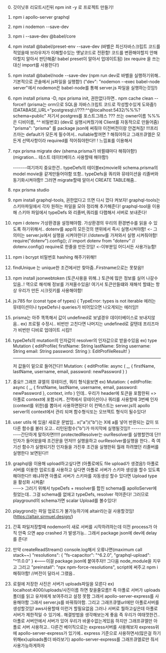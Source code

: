 0. 깃이닛후 리모트시킨뒤 npm init -y 로 프로젝트 만들기!

1. npm i apollo-server graphql

2. npm i nodemon --save-dev

3. npm i --save-dev @babel/core

4. npm install @babel/preset-env --save-dev
   (바벨은 최신자바스크립트 코드를 적었을때 브라우저가 이해할수있는 옛날코드로 전환함!
   코드를 변환해야할지 안해야할지 알아서 판단해줌! babel preset이 알아서 업데이트됨)
   (ex require 을 쓰는대신 import를 사용한다!)

5. npm install @babel/node --save-dev
   (npm run dev로 바벨을 실행하기위해.. 기본적으로 콘솔에서 js파일을 실행함!)
   ("dev": "nodemon --exec babel-node server"에서 nodemon은 babel-node를 통해 server.js 파일을 실행하는것임!)

6. npm install prisma -D, npx prisma init, 권한없다하면..
   npm cache clean --force!!
   (prisma는 orm으로 SQL을 자바스크립트 코드로 작성할수있게 도와줌!)
   (DATABASE_URL="postgresql://???:^^@localhost:5432/%%%?schema=public" 저기서 postgres를 포스트그래스 ??? 쓰는 owner이름 %%%은 디비이름, ^^ 비밀번호)
   (dev로 실행시켜줬기에 Client를 자동적으로 만들어줌)
   "prisma": "prisma" 를 package json에 써줘야 이전버전이랑 안겹쳐짐!
   !!!프리즈마는 default가 모든게 필수여서.. nullable할꺼면 ? 해줘야하고
   그래프큐엘은 모든게 선택사항이라 required를 적어줘야한다!! ! 느낌표를 이용해서

7. npx prisma migrate dev (shema.prisma가 바뀔떄마다 해줘야함!)
   (migration... 테스트 데이터베이스 사용할때 해야함!)

   -------여기까지 중요한건.. typeDefs의 테이블ex)movie와
   schema.prisma의 model movie을 같게만들어야함 또함..
   typeDefs을 쿼리와 뮤테이션을 리졸버와 동기화시켜야함!!
   그러면 migrate할때 알아서 CREATE TABLE해줌..

8. npx prisma studio

9. npm install graphql-tools, 권한없다고 뜨면 다시 껐다 켜보자!
   graphql-tools는 스키마파일에서 각자 원하는 파일을 모아 정리해 추가해준다!
   graphql-tool을 이용해
   스키마 파일에서 typeDefs 와 리졸버,쿼리를 다햅해서 서버로 보내준다!

10. npm i dotenv
    가상환경을 설정해야함. 가상환경의 우리의 환경변수를 읽을 수 있도록 하기위해서..
    dotenv를 app의 모든것의 맨위에서 즉시 실행시켜야함! <- 그의미는 server.js에서
    실행을 시켜야한다! //dotenv를 가져와서 실행 시켜줘야함!
    require("dotenv").config();
    // import dotenv from "dotenv"
    // dotenv.config() require로 한줄을 만든것임! <-이부분임
    어디서든 사용가능함!

11. npm i bcrypt
    비밀번호 hashing 해주기위해!!

12. findUnique 는 unique한 조건에서만 찾아줌..Firstname으로는 못찾음!!

13. npm install jsonwebtoken
    (토큰사용을 위해..) 토큰에 많은 정보를 실어 나갈수있음..! 역으로 해석해
    정보를 가져올수있음! 여기서 토큰만들떄와 재해석 할떄는 항상 우리가 만든
    시크릿키를 사용해야함!

14. js:785
    for (const type of types) {
    TypeError: types is not iterable 에러는 뮤테이션이나 typeDefs나 queries가 비어있으면 나오게되는 에러임!!

15. prisma는 아주 똑똑해서 값이 undefined로 보낼경우 데이터베이스로 보내지않음..
    ex) 프로필 수정시.. 비번만 고친다면 나머지는 undefined로 갈텐데 프리즈마가 비번만 디비로 업데이트 시킴!!

16. typeDefs의 mutation의 인자값이 resolver의 인자값으로 받을수있음
    ex)
    type Mutation {
    editProfile(
    firstName: String
    lastName: String
    username: String
    email: String
    password: String
    ): EditProfileResult!
    }

    ***

    저 값들이 밑으로 들어간다!!
    Mutation: {
    editProfile: async (
    \_,
    { firstName, lastName, username, email, password: newPassword }
    )

17. 중요!! 그래프 큐엘의 뮤테이션, 쿼리 형식을보면
    ex)
    Mutation: {
    editProfile: async (
    \_,
    { firstName, lastName, username, email, password: newPassword },
    context,
    info
    )
    인데.. 우리가 header에 토큰을 포함한뒤 => 아폴로 context에 포함시켜.. 전역에서 뮤테이션이나 쿼리를 사용할때 3번째 인자(context를 위한)를 뽑아서 사용하면된다! 이 컨택스트는
    server.js의 apollo server의 context에서 관리 되며 함수형식또는 오브젝트 형식이 될수있다!

18. user utils 에 있음!
    새로운 문법임.. x("a")("b")는 X에 a를 넣어 반환되는 값이 또다른 함수를
    불러 오고.. 리턴된함수("b")가 마지막에 실행될것임!!
    ------------------간단하게 말하자면!!!!!
    protectedResolver는 ourResolver를 실행할껀데 단!! 인자가 들어왔을때
    조건문을 먼저!!! 실행을하고 ourResolver를실행을 한다..
    즉 여기선 함수가 실행되기전 인자들을 가진후 조건을 실행한뒤 월래 하려했던
    리졸버를 실행한다 보면된다!!

19. graphql을 이용해 upload하고싶다면 (아폴로에도 file upload가 생겼음!)
    아폴로 서버를 이용한 업로드를 사용하고 싶다면 아폴로 서버가 스키마 생성을 할수
    있도록 해야한다!! 왜냐하면 아폴로 서버가 스키마를 자동생성 할수 있다면
    Upload type을 활성화 시켜줌!\
    ----> 그러기 위해서 typeDefs + resolver를 합친 schema를 apolloServer에
    줬었는데.. 그걸 schema를 없에고 typeDefs, resolver 적어준다!
    그러므로 playground의 schema가면 scalar Upload를 볼수있다!

20. playgrond는 파일 업로드가 불가능하기에 altair라는걸 사용할것임!
    (https://altair.sirmuel.design/)

21. 간혹 파일저장할때 nodemon이 새로 서버를 시작하려하는데 이전 process가 아직 안죽
    으면 app crashed 가 발생가능.. 그래서 package json에 dev에 delay를 준다!

22. 만약 createReadStream() console.log해서 오류나면(maximum call stack~~)
    "resolutions": {
    "fs-capacitor": "^6.2.0",
    "graphql-upload": "^11.0.0"
    } <---이걸 package json에 붙여주자!!
    그다음 node_module을 지우고
    그리고 "preinstall": "npx npm-force-resolutions", script에 써주고
    npm i 해줘야함! //버전이 달라서 그랬음..

23. 로컬에 저장한 사진은 서버가 uploads파일을 모른다
    ex) localhost:4000/uploads/사진이름 하면 찾을줄모름!!
    즉 아폴로 서버가 uploads폴더를 읽고 유저에게 보여주라고 설정 못함
    그래서 apollo-server-express를 사용해야함
    그래서 server.js를 바꿔줘야함. 그리고 그래프큐엘url에만 아폴로서버를
    생성할것임! aws사용할때 이런거 할필요없음 그러나 서버로 뭘하고싶은데
    아폴로 서버가 제한적일 수 있기에.. 해결방법을 생각해보는게 좋음
    즉 우리가 여태껏한건.. 아폴로 서버안에서 서버가 있어 우리가 바꿀수없는게있음
    하지만 그래프큐엘만 아폴로 서버 사용하고.. 다른건 베이직으로는
    express서버를 사용해보자
    express위에 apollo-server-express가 있기에..
    express 기준으로 사용하면서(많은걸 하기 위해ex)uploads폴더 바라보기)
    apollo-server-express를 그래프큐엘로만 줘서 사용가능하게하자

